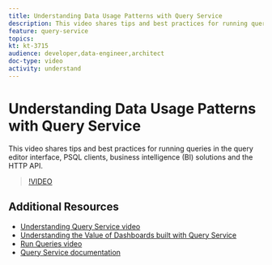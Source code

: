 ```yaml
---
title: Understanding Data Usage Patterns with Query Service
description: This video shares tips and best practices for running queries in the query editor interface, PSQL clients, business intelligence (BI) solutions and the HTTP API.
feature: query-service
topics:
kt: kt-3715
audience: developer,data-engineer,architect
doc-type: video
activity: understand
---
```


# Understanding Data Usage Patterns with Query Service

This video shares tips and best practices for running queries in the query editor interface, PSQL clients, business intelligence (BI) solutions and the HTTP API.

>[!VIDEO](https://video.tv.adobe.com/v/29811?quality=12)

## Additional Resources

* [Understanding Query Service video](understanding-query-service.md)
* [Understanding the Value of Dashboards built with Query Service](understanding-the-value-of-dashboards-built-with-query-service.md)
* [Run Queries video](run-queries.md)
* [Query Service documentation](https://www.adobe.io/apis/experienceplatform/home/query-service/overview.html)

